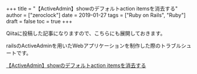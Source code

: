 +++
title = "【ActiveAdmin】showのデフォルトaction itemsを消去する"
author = ["zeroclock"]
date = 2019-01-27
tags = ["Ruby on Rails", "Ruby"]
draft = false
toc = true
+++

Qiitaに投稿した記事になりますので、こちらにも展開しておきます。

<!--more-->

railsのActiveAdminを用いたWebアプリケーションを制作した際のトラブルシュートです。

<p class="it-Header_title">
  <a href="https://qiita.com/zeroclock/items/18d90469d5a45a84e629" target="_blank" rel="noopener noreferrer">【ActiveAdmin】showのデフォルトaction itemsを消去する</a>
</p>